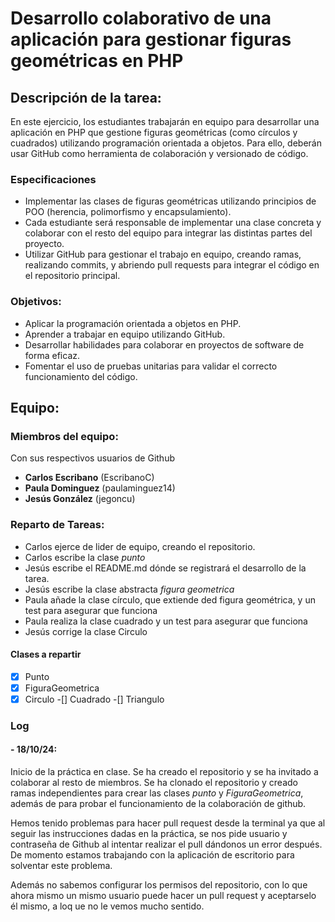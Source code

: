 # Desarrollo colaborativo de una aplicación para gestionar figuras geométricas en PHP
## Descripción de la tarea:

En este ejercicio, los estudiantes trabajarán en equipo para desarrollar una aplicación en PHP que gestione figuras geométricas (como círculos y cuadrados) utilizando programación orientada a objetos. Para ello, deberán usar GitHub como herramienta de colaboración y versionado de código.

### Especificaciones

- Implementar las clases de figuras geométricas utilizando principios de POO (herencia, polimorfismo y encapsulamiento).
- Cada estudiante será responsable de implementar una clase concreta y colaborar con el resto del equipo para integrar las distintas partes del proyecto.
- Utilizar GitHub para gestionar el trabajo en equipo, creando ramas, realizando commits, y abriendo pull requests para integrar el código en el repositorio principal.

### Objetivos:

- Aplicar la programación orientada a objetos en PHP.
- Aprender a trabajar en equipo utilizando GitHub.
- Desarrollar habilidades para colaborar en proyectos de software de forma eficaz.
- Fomentar el uso de pruebas unitarias para validar el correcto funcionamiento del código.

## Equipo: 
### Miembros del equipo:

Con sus respectivos usuarios de Github

- **Carlos Escribano** (EscribanoC)
- **Paula Dominguez** (paulaminguez14)
- **Jesús González** (jegoncu)

### Reparto de Tareas:

- Carlos ejerce de lider de equipo, creando el repositorio.
- Carlos escribe la clase *punto*
- Jesús escribe el README.md dónde se registrará el desarrollo de la tarea.
- Jesús escribe la clase abstracta *figura geometrica*
- Paula añade la clase círculo, que extiende ded figura geométrica, y un test para asegurar que funciona
- Paula realiza la clase cuadrado y un test para asegurar que funciona
- Jesús corrige la clase Circulo

#### Clases a repartir

-[x] Punto
-[x] FiguraGeometrica
-[x] Circulo
-[] Cuadrado
-[] Triangulo

### Log
#### - 18/10/24: 
Inicio de la práctica en clase. Se ha creado el repositorio y se ha invitado a colaborar al resto de miembros. Se ha clonado el repositorio y creado ramas independientes para crear las clases *punto* y *FiguraGeometrica*, además de para probar el funcionamiento de la colaboración de github. 

Hemos tenido problemas para hacer pull request desde la terminal ya que al seguir las instrucciones dadas en la práctica, se nos pide usuario y contraseña de Github al intentar realizar el pull dándonos un error después. De momento estamos trabajando con la aplicación de escritorio para solventar este problema.

Además no sabemos configurar los permisos del repositorio, con lo que ahora mismo un mismo usuario puede hacer un pull request y aceptarselo él mismo, a loq ue no le vemos mucho sentido.